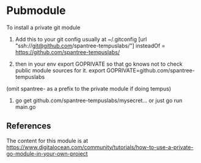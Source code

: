 # Pubmodule

To install a private git module 
1. Add this to your git config usually at ~/.gitconfig
  [url "ssh://git@github.com/spantree-tempuslabs/"]
  insteadOf = https://github.com/spantree-tempuslabs/

1. then in your env export GOPRIVATE so that go knows not to check public module sources for it.
  export GOPRIVATE=github.com/spantree-tempuslabs
  
(omit spantree- as a prefix to the private module if doing tempus)

1. go get github.com/spantree-tempuslabs/mysecret... or just go run main.go 


## References

The content for this module is at https://www.digitalocean.com/community/tutorials/how-to-use-a-private-go-module-in-your-own-project
